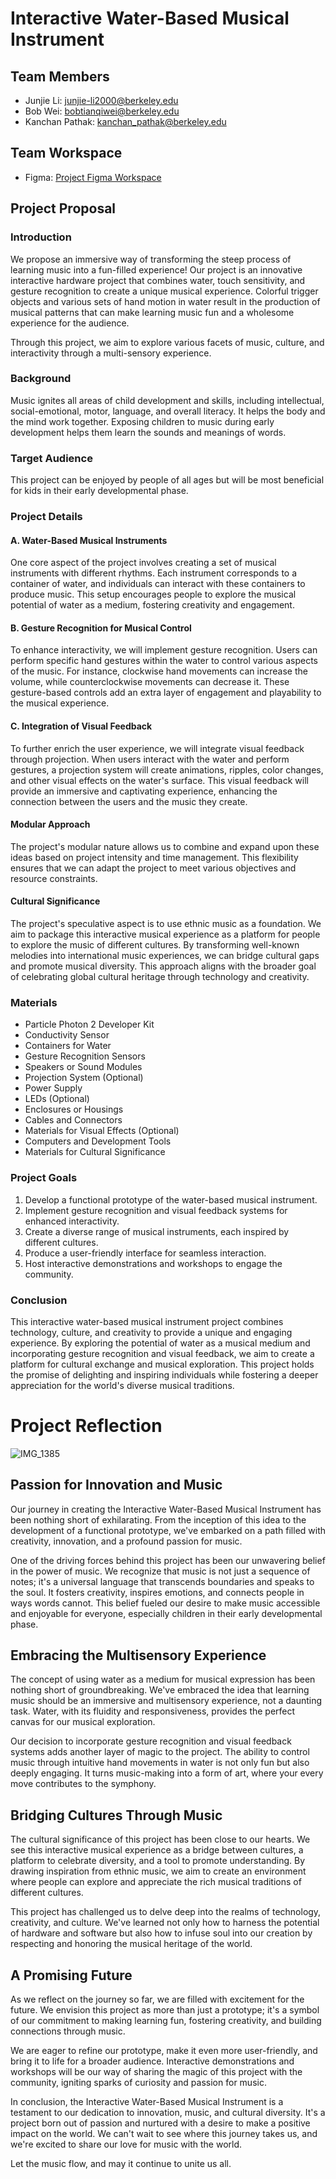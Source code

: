 # Interactive Water-Based Musical Instrument

## Team Members
- Junjie Li: [junjie-li2000@berkeley.edu](mailto:junjie-li2000@berkeley.edu)
- Bob Wei: [bobtianqiwei@berkeley.edu](mailto:bobtianqiwei@berkeley.edu)
- Kanchan Pathak: [kanchan_pathak@berkeley.edu](mailto:kanchan_pathak@berkeley.edu)

## Team Workspace
- Figma: [Project Figma Workspace](https://www.figma.com/file/9XI1F4jFasahGmtrcQ3lfh/Untitled?type=whiteboard&node-id=0%3A1&t=KojtH8A08Q5pFdx5-1)

## Project Proposal

### Introduction
We propose an immersive way of transforming the steep process of learning music into a fun-filled experience! Our project is an innovative interactive hardware project that combines water, touch sensitivity, and gesture recognition to create a unique musical experience. Colorful trigger objects and various sets of hand motion in water result in the production of musical patterns that can make learning music fun and a wholesome experience for the audience.

Through this project, we aim to explore various facets of music, culture, and interactivity through a multi-sensory experience.

### Background
Music ignites all areas of child development and skills, including intellectual, social-emotional, motor, language, and overall literacy. It helps the body and the mind work together. Exposing children to music during early development helps them learn the sounds and meanings of words.

### Target Audience
This project can be enjoyed by people of all ages but will be most beneficial for kids in their early developmental phase.

### Project Details

#### A. Water-Based Musical Instruments
One core aspect of the project involves creating a set of musical instruments with different rhythms. Each instrument corresponds to a container of water, and individuals can interact with these containers to produce music. This setup encourages people to explore the musical potential of water as a medium, fostering creativity and engagement.

#### B. Gesture Recognition for Musical Control
To enhance interactivity, we will implement gesture recognition. Users can perform specific hand gestures within the water to control various aspects of the music. For instance, clockwise hand movements can increase the volume, while counterclockwise movements can decrease it. These gesture-based controls add an extra layer of engagement and playability to the musical experience.

#### C. Integration of Visual Feedback
To further enrich the user experience, we will integrate visual feedback through projection. When users interact with the water and perform gestures, a projection system will create animations, ripples, color changes, and other visual effects on the water's surface. This visual feedback will provide an immersive and captivating experience, enhancing the connection between the users and the music they create.

#### Modular Approach
The project's modular nature allows us to combine and expand upon these ideas based on project intensity and time management. This flexibility ensures that we can adapt the project to meet various objectives and resource constraints.

#### Cultural Significance
The project's speculative aspect is to use ethnic music as a foundation. We aim to package this interactive musical experience as a platform for people to explore the music of different cultures. By transforming well-known melodies into international music experiences, we can bridge cultural gaps and promote musical diversity. This approach aligns with the broader goal of celebrating global cultural heritage through technology and creativity.

### Materials
- Particle Photon 2 Developer Kit
- Conductivity Sensor
- Containers for Water
- Gesture Recognition Sensors
- Speakers or Sound Modules
- Projection System (Optional)
- Power Supply
- LEDs (Optional)
- Enclosures or Housings
- Cables and Connectors
- Materials for Visual Effects (Optional)
- Computers and Development Tools
- Materials for Cultural Significance

### Project Goals
1. Develop a functional prototype of the water-based musical instrument.
2. Implement gesture recognition and visual feedback systems for enhanced interactivity.
3. Create a diverse range of musical instruments, each inspired by different cultures.
4. Produce a user-friendly interface for seamless interaction.
5. Host interactive demonstrations and workshops to engage the community.

### Conclusion
This interactive water-based musical instrument project combines technology, culture, and creativity to provide a unique and engaging experience. By exploring the potential of water as a musical medium and incorporating gesture recognition and visual feedback, we aim to create a platform for cultural exchange and musical exploration. This project holds the promise of delighting and inspiring individuals while fostering a deeper appreciation for the world's diverse musical traditions.
# Project Reflection

![IMG_1385](https://github.com/Berkeley-MDes/tdf-fa23-JunjieLi426/assets/143133588/79a4f37a-a31e-45fc-b921-a04dbb58cedc)

## Passion for Innovation and Music

Our journey in creating the Interactive Water-Based Musical Instrument has been nothing short of exhilarating. From the inception of this idea to the development of a functional prototype, we've embarked on a path filled with creativity, innovation, and a profound passion for music.

One of the driving forces behind this project has been our unwavering belief in the power of music. We recognize that music is not just a sequence of notes; it's a universal language that transcends boundaries and speaks to the soul. It fosters creativity, inspires emotions, and connects people in ways words cannot. This belief fueled our desire to make music accessible and enjoyable for everyone, especially children in their early developmental phase.

## Embracing the Multisensory Experience

The concept of using water as a medium for musical expression has been nothing short of groundbreaking. We've embraced the idea that learning music should be an immersive and multisensory experience, not a daunting task. Water, with its fluidity and responsiveness, provides the perfect canvas for our musical exploration.

Our decision to incorporate gesture recognition and visual feedback systems adds another layer of magic to the project. The ability to control music through intuitive hand movements in water is not only fun but also deeply engaging. It turns music-making into a form of art, where your every move contributes to the symphony.

## Bridging Cultures Through Music

The cultural significance of this project has been close to our hearts. We see this interactive musical experience as a bridge between cultures, a platform to celebrate diversity, and a tool to promote understanding. By drawing inspiration from ethnic music, we aim to create an environment where people can explore and appreciate the rich musical traditions of different cultures.

This project has challenged us to delve deep into the realms of technology, creativity, and culture. We've learned not only how to harness the potential of hardware and software but also how to infuse soul into our creation by respecting and honoring the musical heritage of the world.

## A Promising Future

As we reflect on the journey so far, we are filled with excitement for the future. We envision this project as more than just a prototype; it's a symbol of our commitment to making learning fun, fostering creativity, and building connections through music.

We are eager to refine our prototype, make it even more user-friendly, and bring it to life for a broader audience. Interactive demonstrations and workshops will be our way of sharing the magic of this project with the community, igniting sparks of curiosity and passion for music.

In conclusion, the Interactive Water-Based Musical Instrument is a testament to our dedication to innovation, music, and cultural diversity. It's a project born out of passion and nurtured with a desire to make a positive impact on the world. We can't wait to see where this journey takes us, and we're excited to share our love for music with the world.

Let the music flow, and may it continue to unite us all.
